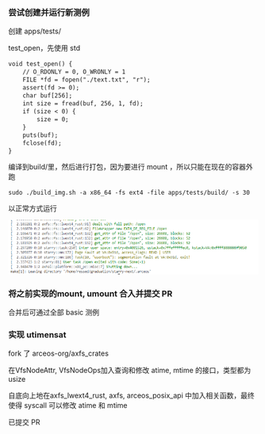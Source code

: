 ### 尝试创建并运行新测例


创建 apps/tests/

test_open，先使用 std
```
void test_open() {
	// O_RDONLY = 0, O_WRONLY = 1
	FILE *fd = fopen("./text.txt", "r");
	assert(fd >= 0);
	char buf[256];
	int size = fread(buf, 256, 1, fd);
	if (size < 0) {
		size = 0;
	}
    puts(buf);
	fclose(fd);
}
```

编译到build/里，然后进行打包，因为要进行 mount ，所以只能在现在的容器外跑

```
sudo ./build_img.sh -a x86_64 -fs ext4 -file apps/tests/build/ -s 30
```

以正常方式运行

![](../../assets/note/image-44.png)

### 将之前实现的mount, umount 合入并提交 PR

合并后可通过全部 basic 测例

### 实现 utimensat

fork 了 arceos-org/axfs_crates

在VfsNodeAttr, VfsNodeOps加入查询和修改 atime, mtime 的接口，类型都为usize

自底向上地在axfs_lwext4_rust, axfs, arceos_posix_api 中加入相关函数，最终使得 syscall 可以修改 atime 和 mtime

已提交 PR